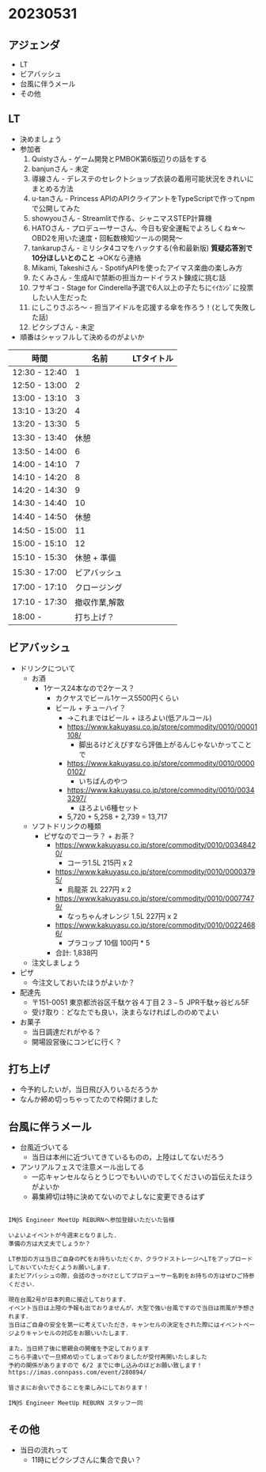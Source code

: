 # 20230531

## アジェンダ

- LT
- ビアバッシュ
- 台風に伴うメール
- その他

## LT

- 決めましょう
- 参加者
  1. Quistyさん - ゲーム開発とPMBOK第6版辺りの話をする
  2. banjunさん - 未定
  3. 導線さん - デレステのセレクトショップ衣装の着用可能状況をきれいにまとめる方法
  4. u-tanさん - Princess APIのAPIクライアントをTypeScriptで作ってnpmで公開してみた
  5. showyouさん - Streamlitで作る、シャニマスSTEP計算機
  6. HATOさん - プロデュ―サーさん、今日も安全運転でよろしくね☆～OBD2を用いた速度・回転数検知ツールの開発～
  7. tankarupさん - ミリシタ4コマをハックする(令和最新版) **質疑応答別で10分ほしいとのこと** →OKなら連絡
  8. Mikami, Takeshiさん - SpotifyAPIを使ったアイマス楽曲の楽しみ方
  9. たくみさん - 生成AIで禁断の担当カードイラスト錬成に挑む話
  10. フサギコ - Stage for Cinderella予選で6人以上の子たちにｲｲｶﾝｼﾞに投票したい人生だった
  11. にしこりさぶろ〜 - 担当アイドルを応援する傘を作ろう！(として失敗した話)
  12. ピクシブさん - 未定
- 順番はシャッフルして決めるのがよいか


|時間|名前|LTタイトル|
|---|---|---|
|12:30 - 12:40|1||
|12:50 - 13:00|2||
|13:00 - 13:10|3||
|13:10 - 13:20|4||
|13:20 - 13:30|5||
|13:30 - 13:40|休憩||
|13:50 - 14:00|6||
|14:00 - 14:10|7||
|14:10 - 14:20|8||
|14:20 - 14:30|9||
|14:30 - 14:40|10||
|14:40 - 14:50|休憩||
|14:50 - 15:00|11||
|15:00 - 15:10|12||
|15:10 - 15:30|休憩 + 準備||
|15:30 - 17:00|ビアバッシュ||
|17:00 - 17:10|クロージング||
|17:10 - 17:30|撤収作業,解散||
|18:00 - |打ち上げ？||


## ビアバッシュ

- ドリンクについて
  - お酒
    - 1ケース24本なので2ケース？
      - カクヤスでビール1ケース5500円くらい
      - ビール + チューハイ？
        - →これまではビール + ほろよい(低アルコール)
        - https://www.kakuyasu.co.jp/store/commodity/0010/00001108/
          - 脚出るけどえびすなら評価上がるんじゃないかってことで
        - https://www.kakuyasu.co.jp/store/commodity/0010/00000102/
          - いちばんのやつ
        - https://www.kakuyasu.co.jp/store/commodity/0010/00343297/
          - ほろよい6種セット
        - 5,720 + 5,258 + 2,739 = 13,717
  - ソフトドリンクの種類
    - ピザなのでコーラ？ + お茶？
      - https://www.kakuyasu.co.jp/store/commodity/0010/00348420/
        - コーラ1.5L 215円 x 2
      - https://www.kakuyasu.co.jp/store/commodity/0010/00003795/
        - 烏龍茶 2L 227円 x 2
      - https://www.kakuyasu.co.jp/store/commodity/0010/00077479/
        - なっちゃんオレンジ 1.5L 227円 x 2
      - https://www.kakuyasu.co.jp/store/commodity/0010/00224686/
        - プラコップ 10個 100円 * 5
      - 合計: 1,838円
  - 注文しましょう
- ピザ
  - 今注文しておいたほうがよいか？
- 配達先
  - 〒151-0051 東京都渋谷区千駄ケ谷４丁目２３−５ JPR千駄ヶ谷ビル5F
  - 受け取り：どなたでも良い，決まらなければしののめでよい
- お菓子
  - 当日調達だれがやる？
  - 開場設営後にコンビに行く？

## 打ち上げ

- 今予約したいが，当日飛び入りいるだろうか
- なんか締め切っちゃってたので枠開けました

## 台風に伴うメール

- 台風近づいてる
  - 当日は本州に近づいてきているものの，上陸はしてないだろう
- アンリアルフェスで注意メール出してる
  - 一応キャンセルならとうじつでもいいのでしてくださいの旨伝えたほうがよいか
  - 募集締切は特に決めてないのでよしなに変更できるはず

```text

IM@S Engineer MeetUp REBURNへ参加登録いただいた皆様

いよいよイベントが今週末となりました．
準備の方は大丈夫でしょうか？

LT参加の方は当日ご自身のPCをお持ちいただくか，クラウドストレージへLTをアップロードしておいていただくようお願いします．
またビアバッシュの際，会話のきっかけとしてプロデューサー名刺をお持ちの方はぜひご持参ください．

現在台風2号が日本列島に接近しております．
イベント当日は上陸の予報も出ておりませんが，大型で強い台風ですので当日は雨風が予想されます．
当日はご自身の安全を第一に考えていただき，キャンセルの決定をされた際にはイベントページよりキャンセルの対応をお願いいたします．

また，当日終了後に懇親会の開催を予定しております
こちら手違いで一旦締め切ってしまっておりましたが受付再開いたしました
予約の関係がありますので 6/2 までに申し込みのほどお願い致します！
https://imas.connpass.com/event/280894/

皆さまにお会いできることを楽しみにしております！

IM@S Engineer MeetUp REBURN スタッフ一同
```

## その他

- 当日の流れって
  - 11時にピクシブさんに集合で良い？
